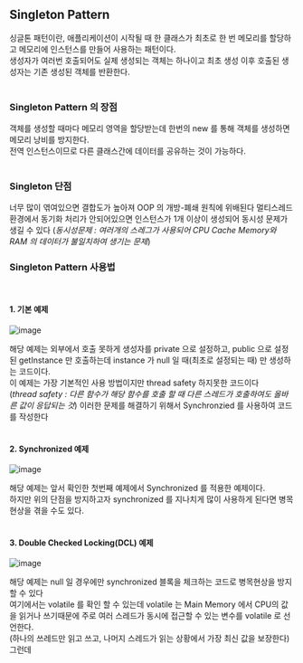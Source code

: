 ## Singleton Pattern
싱글톤 패턴이란, 애플리케이션이 시작될 때 한 클래스가 최초로 한 번 메모리를 할당하고 메모리에 인스턴스를 만들어 사용하는 패턴이다.<br>
생성자가 여러번 호출되어도 실제 생성되는 객체는 하나이고 최초 생성 이후 호출된 생성자는 기존 생성된 객체를 반환한다.<br>
<br>

### Singleton Pattern 의 장점
객체를 생성할 때마다 메모리 영역을 할당받는데 한번의 new 를 통해 객체를 생성하면 메모리 낭비를 방지한다. <br>
전역 인스턴스이므로 다른 클래스간에 데이터를 공유하는 것이 가능하다.<br>
<br>

### Singleton 단점
너무 많이 엮여있으면 결합도가 높아져 OOP 의 개방-폐쇄 원칙에 위배된다
멀티스레드 환경에서 동기화 처리가 안되어있으면 인스턴스가 1개 이상이 생성되어 동시성 문제가 생길 수 있다 
(*동시성문제 : 여러개의 스레그가 사용되어 CPU Cache Memory와 RAM 의 데이터가 불일치하여 생기는 문제*)
<br>

### Singleton Pattern 사용법
<br>

#### 1. 기본 예제

![image](https://user-images.githubusercontent.com/62210870/181779339-9944f5ca-3b3b-4230-8e42-7b75c51c6afe.png)

해당 예제는 외부에서 호출 못하게 생성자를 private 으로 설정하고, public 으로 설정된 getInstance 만 호출하는데
instance 가 null 일 때(최초로 설정되는 때) 만 생성하는 코드이다.<br>
이 예제는 가장 기본적인 사용 방법이지만 thread safety 하지못한 코드이다<br>
(*thread safety : 다른 함수가 해당 함수를 호출 할 때 다른 스레드가 호출하여도 올바른 값이 응답되는 것*)
이러한 문제를 해결하기 위해서 Synchronzied 를 사용하여 코드를 작성한다<br>
<br>

#### 2. Synchronized 예제

![image](https://user-images.githubusercontent.com/62210870/181781184-26fe93f5-e7b4-4781-a8fe-907c7f7926e9.png)

해당 예제는 앞서 확인한 첫번째 예제에서 Synchronized 를 적용한 예제이다.<br>
하지만 위의 단점을 방지하고자 synchronized 를 지나치게 많이 사용하게 된다면 병목현상을 겪을 수도 있다.<br>
<br>

#### 3. Double Checked Locking(DCL) 예제

![image](https://user-images.githubusercontent.com/62210870/181785926-4288ae17-ae06-4bac-80d6-9cc810910242.png)

해당 예제는 null 일 경우에만 synchronized 블록을 체크하는 코드로 병목현상을 방지 할 수 있다<br>
여기에서는 volatile 를 확인 할 수 있는데 volatile 는 Main Memory 에서 CPU의 값을 읽거나 쓰기때문에 주로 여러 스레드가 동시에 접근할 수 있는 변수를 volatile 로 선언한다.<br>
(하나의 쓰레드만 읽고 쓰고, 나머지 스레드가 읽는 상황에서 가장 최신 값을 보장한다)<br>
그런데 
